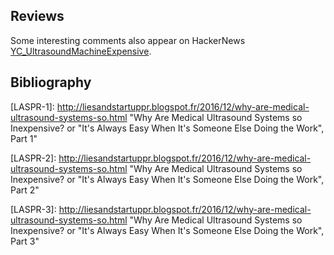 


## Reviews

Some interesting comments also appear on HackerNews [YC_UltrasoundMachineExpensive].


## Bibliography

[YC_UltrasoundMachineExpensive]: https://news.ycombinator.com/item?id=13230741  "(YC) Why Are Ultrasound Machines So Expensive? "
[UltrasoundMachineExpensive]: https://maori.geek.nz/why-are-ultrasound-machines-so-expensive-623ce91d8402#.i248tzcq5 "Why Are Ultrasound Machines So Expensive?"

[LASPR-1]: http://liesandstartuppr.blogspot.fr/2016/12/why-are-medical-ultrasound-systems-so.html  "Why Are Medical Ultrasound Systems so Inexpensive? or "It's Always Easy When It's Someone Else Doing the Work", Part 1"

[LASPR-2]: http://liesandstartuppr.blogspot.fr/2016/12/why-are-medical-ultrasound-systems-so.html  "Why Are Medical Ultrasound Systems so Inexpensive? or "It's Always Easy When It's Someone Else Doing the Work", Part 2"

[LASPR-3]: http://liesandstartuppr.blogspot.fr/2016/12/why-are-medical-ultrasound-systems-so.html  "Why Are Medical Ultrasound Systems so Inexpensive? or "It's Always Easy When It's Someone Else Doing the Work", Part 3"

[ZMR-MarketSize]: https://globenewswire.com/news-release/2016/08/11/863499/0/en/Ultrasound-Market-Poised-to-Surge-from-USD-5-20-Billion-in-2015-to-USD-6-90-Billion-Globally-by-2021-ZionMarketResearch-Com.html "Ultrasound Market Poised to Surge from USD 5.20 Billion in 2015 to USD 6.90 Billion, Globally by 2021"

[KeyProducers]: http://www.ultrasolutions.com/ultrasound-machines-by-manufacturer "Main producers"

[ListOfProducers]: http://www.medicalexpo.com/medical-manufacturer/ultrasound-system-17689.html "List of ultrasound devices manufacturers"

[RM-MR]: http://www.prnewswire.com/news-releases/medical-ultrasound-devices-report-2016-technologies-and-global-markets-2015-2021---research-and-markets-300365107.html "Example of market research"

[RM-MR2]: http://www.researchandmarkets.com/research/9wmgfb/medical "Example of market research (original page) at 5k€"

[PIEZO]: https://www.ncbi.nlm.nih.gov/pmc/articles/PMC4223717/ "Piezoelectric single crystals for ultrasonic transducers in biomedical applications"
